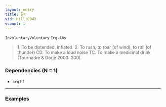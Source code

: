 ```yaml
---
layout: entry
title: ལྡིར་
vid: Hill:0943
vcount: 1
---
```

`InvoluntaryVoluntary` `Erg-Abs`
> 1\.
 To be distended, inflated\.
 2\.
 To rush, to roar (of wind), to roll (of thunder) CD\.
 To make a loud noise TC\.
 To make a medicinal drink (Tournadre & Dorje 2003: 300)\.

### Dependencies (N = 1)
* `arg1` 1

---

### Examples




